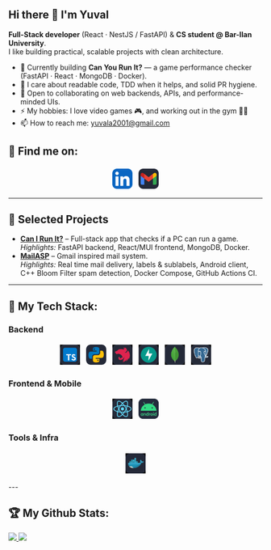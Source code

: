 ## Hi there 👋 I'm Yuval

<!--
**YuvalAnteby/YuvalAnteby** is a ✨ _special_ ✨ repository because its `README.md` (this file) appears on your GitHub profile.
-->

**Full-Stack developer** (React · NestJS / FastAPI) & **CS student @ Bar-Ilan University**.  
I like building practical, scalable projects with clean architecture.

 - 🔭 Currently building **Can You Run It?** — a game performance checker (FastAPI · React · MongoDB · Docker).
 - 🧪 I care about readable code, TDD when it helps, and solid PR hygiene.
 - 🤝 Open to collaborating on web backends, APIs, and performance-minded UIs.
 - ⚡ My hobbies: I love video games 🎮, and working out in the gym 🏋️‍♂️  
 - 📫 How to reach me: yuvala2001@gmail.com  

## :email: Find me on:  
<p align="center">
 <a href="https://www.linkedin.com/in/yuval-anteby/" target="_blank" rel="noopener noreferrer"> <img src="icons/LinkedIn.svg" height="40" style="vertical-align:top; margin:4px"></a>
 <a href="mailto:yuvala2001@gmail.com"> <img src="icons/Gmail-Dark.svg" alt="Python" height="40" style="vertical-align:top; margin:4px"></a> 
</p>  

---

## 📂 Selected Projects
- [**Can I Run It?**](https://github.com/YuvalAnteby/Can-I-Run-It) – Full-stack app that checks if a PC can run a game.  
  *Highlights:* FastAPI backend, React/MUI frontend, MongoDB, Docker.
- [**MailASP**](https://github.com/YuvalAnteby/Gmail-AdvancedSystemProgramming) – Gmail inspired mail system.  
  *Highlights:* Real time mail delivery, labels & sublabels, Android client, C++ Bloom Filter spam detection, Docker Compose, GitHub Actions CI.

---

## 🧰 My Tech Stack:

### Backend 
<p align="center">
 <img src="icons/ts.svg" alt="TypeScript" height="40" style="vertical-align:top; margin:4px">
 <img src="icons/Python-Dark.png" alt="Python" height="40" style="vertical-align:top; margin:4px">
 <img src="icons/nestjs.svg" alt="Nestjs" height="40" style="vertical-align:top; margin:4px">
 <img src="icons/fastapi.svg" alt="FastAPI" height="40" style="vertical-align:top; margin:4px">
 <img src="icons/mongodb.svg" alt="MongoDB" height="40" style="vertical-align:top; margin:4px">
 <img src="icons/postgresdb.svg" alt="PostgreSQL" height="40" style="vertical-align:top; margin:4px">
</p>

### Frontend & Mobile
<p align="center">
 <img src="icons/react.svg" alt="React" height="40" style="vertical-align:top; margin:4px">
 <img src="icons/android-dark.svg" alt="Android" height="40" style="vertical-align:top; margin:4px">
</p>

### Tools & Infra
 <p align="center">
   <img src="icons/docker.svg" alt="Docker" height="40" style="vertical-align:top; margin:4px">
  </p>
---

## :trophy: My Github Stats:
<div>
<a href="https://github-readme-stats.vercel.app/api?username=YuvalAnteby&theme=tokyonight">
  <img src="https://github-readme-stats.vercel.app/api?username=YuvalAnteby&theme=tokyonight" />
</a>
 <a href="https://github-readme-stats.vercel.app/api/top-langs/?username=YuvalAnteby&theme=tokyonight&layout=compact">
  <img src="https://github-readme-stats.vercel.app/api/top-langs/?username=YuvalAnteby&theme=tokyonight&layout=compact" />
</a>
</div>
